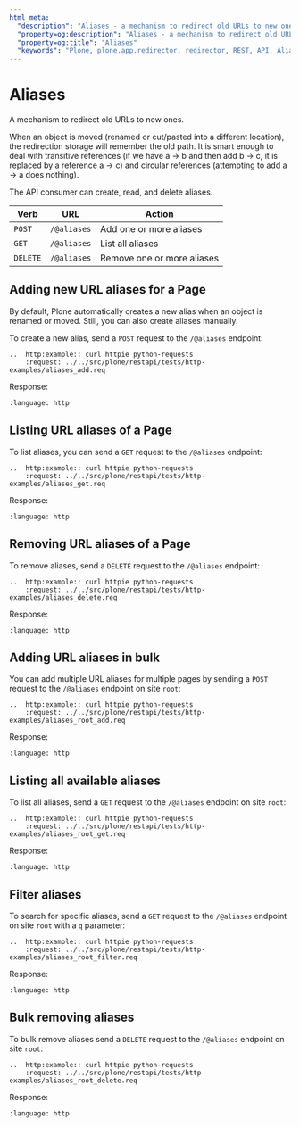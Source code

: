 ```yaml
---
html_meta:
  "description": "Aliases - a mechanism to redirect old URLs to new ones."
  "property=og:description": "Aliases - a mechanism to redirect old URLs to new ones."
  "property=og:title": "Aliases"
  "keywords": "Plone, plone.app.redirector, redirector, REST, API, Aliases"
---
```


# Aliases

A mechanism to redirect old URLs to new ones.

When an object is moved (renamed or cut/pasted into a different location), the redirection storage will remember the old path. It is smart enough to deal with transitive references (if we have a -> b and then add b -> c, it is replaced by a reference a -> c) and circular references (attempting to add a -> a does nothing).

The API consumer can create, read, and delete aliases.


| Verb     | URL         | Action                                 |
| -------- | ----------- | -------------------------------------- |
| `POST`   | `/@aliases` | Add one or more aliases                |
| `GET`    | `/@aliases` | List all aliases                       |
| `DELETE` | `/@aliases` | Remove one or more aliases             |

## Adding new URL aliases for a Page

By default, Plone automatically creates a new alias when an object is renamed or moved. Still, you can also create aliases manually.

To create a new alias, send a `POST` request to the `/@aliases` endpoint:

```{eval-rst}
..  http:example:: curl httpie python-requests
    :request: ../../src/plone/restapi/tests/http-examples/aliases_add.req
```

Response:

```{literalinclude} ../../src/plone/restapi/tests/http-examples/aliases_add.resp
:language: http
```

## Listing URL aliases of a Page

To list aliases, you can send a `GET` request to the `/@aliases` endpoint:

```{eval-rst}
..  http:example:: curl httpie python-requests
    :request: ../../src/plone/restapi/tests/http-examples/aliases_get.req
```

Response:

```{literalinclude} ../../src/plone/restapi/tests/http-examples/aliases_get.resp
:language: http
```


## Removing URL aliases of a Page

To remove aliases, send a `DELETE` request to the `/@aliases` endpoint:

```{eval-rst}
..  http:example:: curl httpie python-requests
    :request: ../../src/plone/restapi/tests/http-examples/aliases_delete.req
```

Response:

```{literalinclude} ../../src/plone/restapi/tests/http-examples/aliases_delete.resp
:language: http
```

## Adding URL aliases in bulk

You can add multiple URL aliases for multiple pages by sending a `POST` request to the `/@aliases` endpoint on site `root`:

```{eval-rst}
..  http:example:: curl httpie python-requests
    :request: ../../src/plone/restapi/tests/http-examples/aliases_root_add.req
```

Response:

```{literalinclude} ../../src/plone/restapi/tests/http-examples/aliases_root_add.resp
:language: http
```

## Listing all available aliases

To list all aliases, send a `GET` request to the `/@aliases` endpoint on site `root`:

```{eval-rst}
..  http:example:: curl httpie python-requests
    :request: ../../src/plone/restapi/tests/http-examples/aliases_root_get.req
```

Response:

```{literalinclude} ../../src/plone/restapi/tests/http-examples/aliases_root_get.resp
:language: http
```

## Filter aliases

To search for specific aliases, send a `GET` request to the `/@aliases` endpoint on site `root` with a `q` parameter:

```{eval-rst}
..  http:example:: curl httpie python-requests
    :request: ../../src/plone/restapi/tests/http-examples/aliases_root_filter.req
```

Response:

```{literalinclude} ../../src/plone/restapi/tests/http-examples/aliases_root_filter.resp
:language: http
```


## Bulk removing aliases

To bulk remove aliases send a `DELETE` request to the `/@aliases` endpoint on site `root`:

```{eval-rst}
..  http:example:: curl httpie python-requests
    :request: ../../src/plone/restapi/tests/http-examples/aliases_root_delete.req
```

Response:

```{literalinclude} ../../src/plone/restapi/tests/http-examples/aliases_root_delete.resp
:language: http
```
